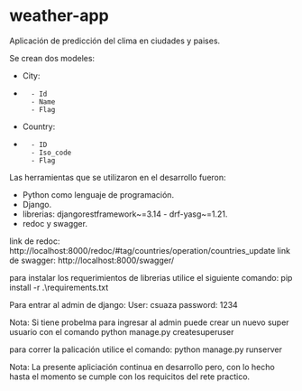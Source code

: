 # weather-app

Aplicación de predicción del clima en ciudades y paises.

Se crean dos modeles:

- City:
- 
        - Id
        - Name
        - Flag

- Country:
- 
        - ID
        - Iso_code
        - Flag


Las herramientas que se utilizaron en el desarrollo fueron:

 - Python como lenguaje de programación.
 - Django.
 - librerias: djangorestframework~=3.14 - drf-yasg~=1.21.
 - redoc y swagger.


link de redoc: http://localhost:8000/redoc/#tag/countries/operation/countries_update
link de swagger: http://localhost:8000/swagger/
        

para instalar los requerimientos de librerias utilice el siguiente comando: pip install -r .\requirements.txt

Para entrar al admin de django:
User: csuaza
password: 1234

Nota: Si tiene probelma para ingresar al admin puede crear un nuevo super usuario con el comando python manage.py createsuperuser


para correr la palicación utilice el comando: python manage.py runserver


Nota: La presente apliciación continua en desarrollo pero, con lo hecho hasta el momento se cumple con los requicitos del rete practico.



